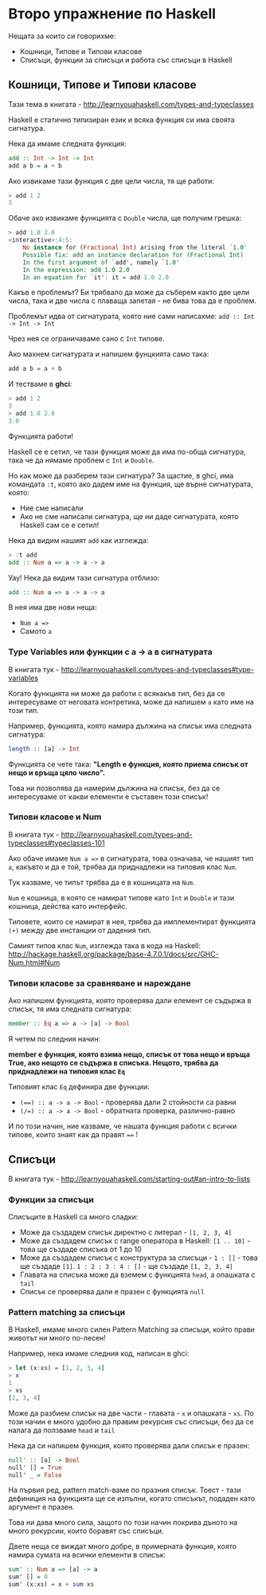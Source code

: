 # Второ упражнение по Haskell

Нещата за които си говорихме:

* Кошници, Типове и Типови класове
* Списъци, функции за списъци и работа със списъци в Haskell

## Кошници, Типове и Типови класове

Тази тема в книгата - <http://learnyouahaskell.com/types-and-typeclasses>

Haskell е статично типизиран език и всяка функция си има своята сигнатура.

Нека да имаме следната функция:

```haskell
add :: Int -> Int -> Int
add a b = a + b
```

Ако извикаме тази функция с две цели числа, тя ще работи:

```haskell
> add 1 2
3
```

Обаче ако извикаме функцията с `Double` числа, ще получим грешка:

```haskell
> add 1.0 2.0
<interactive>:4:5:
    No instance for (Fractional Int) arising from the literal `1.0'
    Possible fix: add an instance declaration for (Fractional Int)
    In the first argument of `add', namely `1.0'
    In the expression: add 1.0 2.0
    In an equation for `it': it = add 1.0 2.0
```

Какъв е проблемът? Би трябвало да може да съберем както две цели числа, така и две числа с плаваща запетая - не бива това да е проблем.

Проблемът идва от сигнатурата, която ние сами написахме: `add :: Int -> Int -> Int`

Чрез нея се ограничаваме сано с `Int` типове.

Ако махнем сигнатурата и напишем фунцкията само така:

```haskell
add a b = a + b
```

И тестваме в __ghci__:

```haskell
> add 1 2
3
> add 1.0 2.0
3.0
```

Функцията работи!

Haskell се е сетил, че тази функция може да има по-обща сигнатура, така че да нямаме проблем с `Int` и `Double`.

Но как може да разберем тази сигнатура? За щастие, в ghci, има командата `:t`, която ако дадем име на функция, ще върне сигнатурата, която:

* Ние сме написали
* Ако не сме написали сигнатура, ще ни даде сигнатурата, която Haskell сам се е сетил!

Нека да видим нашият `add` как изглежда:

```haskell
> :t add
add :: Num a => a -> a -> a
```

Уау! Нека да видим тази сигнатура отблизо:

```haskell
add :: Num a => a -> a -> a
```

В нея има две нови неща:

* `Num a =>`
* Самото `a`

### Type Variables или функции с a -> a в сигнатурата

В книгата тук - http://learnyouahaskell.com/types-and-typeclasses#type-variables

Когато функцията ни може да работи с всякакъв тип, без да се интересуваме от неговата контретика, може да напишем `a` като име на този тип.

Например, функцията, която намира дължина на списък има следната сигнатура:

```haskell
length :: [a] -> Int
```

Функцията се чете така: __"Length е функция, която приема списък от нещо и връща цяло число".__

Това ни позволява да намерим дължина на списък, без да се интересуваме от какви елементи е съставен този списък!

### Типови класове и Num

В книгата тук - http://learnyouahaskell.com/types-and-typeclasses#typeclasses-101

Ако обаче имаме `Num a =>` в сигнатурата, това означава, че нашият тип `a`, какъвто и да е той, трябва да приднадлежи на типовия клас `Num`.

Тук казваме, че типът трябва да е в кошницата на `Num`.

`Num` е кошница, в която се намират типове като `Int` и `Double` и тази кошница, действа като интерфейс.

Типовете, които се намират в нея, трябва да имплементират функцията `(+)` между две инстанции от дадения тип.

Самият типов клас `Num`, изглежда така в кода на Haskell: http://hackage.haskell.org/package/base-4.7.0.1/docs/src/GHC-Num.html#Num

### Типови класове за сравняване и нареждане

Ако напишем функцията, която проверява дали елемент се съдържа в списък, тя има следната сигнатура:

```haskell
member :: Eq a => a -> [a] -> Bool
```

Я четем по следния начин:

__member е функция, която взима нещо, списък от това нещо и връща True, ако нещото се съдържа в списъка. Нещото, трябва да приднадлежи на типовия клас `Eq`__

Типовият клас `Eq` дефинира две функции:

* `(==) :: a -> a -> Bool` - проверява дали 2 стойности са равни
* `(/=) :: a -> a -> Bool` - обратната проверка, различно-равно

И по този начин, ние казваме, че нашата функция работи с всички типове, които знаят как да правят `==` !

## Списъци

В книгата тук - http://learnyouahaskell.com/starting-out#an-intro-to-lists

### Функции за списъци

Списъците в Haskell са много сладки:

* Може да създадем списък директно с литерал - `[1, 2, 3, 4]`
* Може да създадем списък с range оператора в Haskell: `[1 .. 10]` - това ще създаде списъка от 1 до 10
* Може да създадем списък с конструктура за списъци - `1 : []` - това ще създаде `[1]`. `1 : 2 : 3 : 4 : []` - ще създаде `[1, 2, 3, 4]`
* Главата на списъка може да вземем с функцията `head`, а опашката с `tail`
* Списък се проверява дали е празен с функцията `null`

### Pattern matching за списъци

В Haskell, имаме много силен Pattern Matching за списъци, който прави животът ни много по-лесен!

Например, нека имаме следния код, написан в ghci:

```haskell
> let (x:xs) = [1, 2, 3, 4]
> x
1
> xs
[2, 3, 4]
```

Може да разбием списък на две части - главата - `x` и опашката - `xs`. По този начин е много удобно да правим рекурсия със списъци, без да се налага да ползваме `head` и `tail`

Нека да си напишем функция, която проверява дали списък е празен:

```haskell
null' :: [a] -> Bool
null' [] = True
null' _ = False
```

На първия ред, pattern match-ваме по празния списък. Тоест - тази дефиниция на функцията ще се изпълни, когато списъкът, подаден като аргумент е празен.

Това ни дава много сила, защото по този начин покрива дъното на много рекурсии, които боравят със списъци.

Двете неща се виждат много добре, в примерната функция, която намира сумата на всички елементи в списък:

```haskell
sum' :: Num a => [a] -> a
sum' [] = 0
sum' (x:xs) = x + sum xs
```
